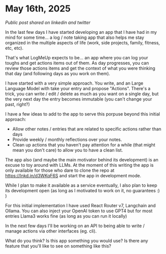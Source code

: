 # May 16th, 2025

_Public post shared on linkedin and twitter_

In the last few days I have started developing an app that I have had in my mind for some time... a log / note taking app that also helps me stay organized in the multiple aspects of life (work, side projects, family, fitness, etc, etc).

That's what LogMeUp expects to be... an app where you can log your toughs and get actions items out of them. As day progresses, you can review those actions items and get the context of what you were thinking that day (and following days as you work on them).

I have started with a very simple approach. You write, and an Large Language Model with take your entry and propose "Actions". 
There's a trick, you can write / edit / delete as much as you want on a single day, but the very next day the entry becomes immutable (you can't change your past, right?)

I have a few ideas to add to the app to serve this porpuse beyond this initial approach:

* Allow other notes / entries that are related to specific actions rather than days
* Provide weekly / monthly reflections over your notes.
* Clean up actions that you haven't pay attention for a while (that might mean you don't care) to allow you to have a clean list.

The app also (and maybe the main motivator behind its development) is an excuse to toy around with LLMs. 
At the moment of this writing the app is only available for those who dare to clone the repo at https://lnkd.in/d3WKqF6S and start the app in development mode.

While I plan to make it available as a service eventually, I also plan to keep its development open (as long as I motivated to work on it, no guarantees :) )

For this initial implementation I have used React Router v7, Langchain and Ollama. You can also inject your OpenAI token to use GPT4 but for most entries Llama3 works fine (as long as you can run it locally)

In the next few days I'll be working on an API to being able to write / manage actions via other interfaces (eg. cli).

What do you think? Is this app something you would use? Is there any feature that you'll like to see on something like this?